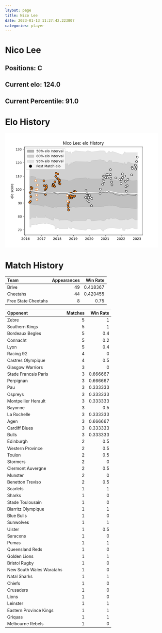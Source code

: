```yaml
---  
layout: page  
title: Nico Lee  
date: 2023-01-13 11:27:42.223007  
categories: player  
---
```

# Nico Lee

## Positions: C

## Current elo: 124.0

## Current Percentile: 91.0

# Elo History


![elo history](history_NicoLee.png)
# Match History


| Team                |   Appearances |   Win Rate |
|:--------------------|--------------:|-----------:|
| Brive               |            49 |   0.418367 |
| Cheetahs            |            44 |   0.420455 |
| Free State Cheetahs |             8 |   0.75     |

| Opponent                 |   Matches |   Win Rate |
|:-------------------------|----------:|-----------:|
| Zebre                    |         5 |   1        |
| Southern Kings           |         5 |   1        |
| Bordeaux Begles          |         5 |   0.4      |
| Connacht                 |         5 |   0.2      |
| Lyon                     |         5 |   0.4      |
| Racing 92                |         4 |   0        |
| Castres Olympique        |         4 |   0.5      |
| Glasgow Warriors         |         3 |   0        |
| Stade Francais Paris     |         3 |   0.666667 |
| Perpignan                |         3 |   0.666667 |
| Pau                      |         3 |   0.333333 |
| Ospreys                  |         3 |   0.333333 |
| Montpellier Herault      |         3 |   0.333333 |
| Bayonne                  |         3 |   0.5      |
| La Rochelle              |         3 |   0.333333 |
| Agen                     |         3 |   0.666667 |
| Cardiff Blues            |         3 |   0.333333 |
| Bulls                    |         3 |   0.333333 |
| Edinburgh                |         2 |   0.5      |
| Western Province         |         2 |   0.5      |
| Toulon                   |         2 |   0.5      |
| Stormers                 |         2 |   0        |
| Clermont Auvergne        |         2 |   0.5      |
| Munster                  |         2 |   0        |
| Benetton Treviso         |         2 |   0.5      |
| Scarlets                 |         1 |   1        |
| Sharks                   |         1 |   0        |
| Stade Toulousain         |         1 |   0        |
| Biarritz Olympique       |         1 |   1        |
| Blue Bulls               |         1 |   0        |
| Sunwolves                |         1 |   1        |
| Ulster                   |         1 |   0.5      |
| Saracens                 |         1 |   0        |
| Pumas                    |         1 |   1        |
| Queensland Reds          |         1 |   0        |
| Golden Lions             |         1 |   1        |
| Bristol Rugby            |         1 |   0        |
| New South Wales Waratahs |         1 |   0        |
| Natal Sharks             |         1 |   1        |
| Chiefs                   |         1 |   0        |
| Crusaders                |         1 |   0        |
| Lions                    |         1 |   0        |
| Leinster                 |         1 |   1        |
| Eastern Province Kings   |         1 |   1        |
| Griquas                  |         1 |   1        |
| Melbourne Rebels         |         1 |   0        |